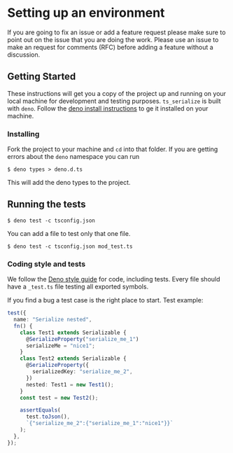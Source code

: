 # Setting up an environment

If you are going to fix an issue or add a feature request please make sure to
point out on the issue that you are doing the work. Please use an issue to make
an request for comments (RFC) before adding a feature without a discussion.

## Getting Started

These instructions will get you a copy of the project up and running on your local machine for development and testing purposes. `ts_serialize` is built with `deno`. Follow the [deno install instructions](https://github.com/denoland/deno_install) to ge it installed on your machine.

### Installing

Fork the project to your machine and `cd` into that folder. If you are getting errors about the
`deno` namespace you can run

```
$ deno types > deno.d.ts
```

This will add the deno types to the project.

## Running the tests

```
$ deno test -c tsconfig.json
```

You can add a file to test only that one file.

```
$ deno test -c tsconfig.json mod_test.ts
```

### Coding style and tests

We follow the [Deno style guide](https://deno.land/manual/contributing/style_guide)
for code, including tests. Every file should have a `_test.ts` file testing all exported symbols.

If you find a bug a test case is the right place to start. Test example:

```ts
test({
  name: "Serialize nested",
  fn() {
    class Test1 extends Serializable {
      @SerializeProperty("serialize_me_1")
      serializeMe = "nice1";
    }
    class Test2 extends Serializable {
      @SerializeProperty({
        serializedKey: "serialize_me_2",
      })
      nested: Test1 = new Test1();
    }
    const test = new Test2();

    assertEquals(
      test.toJson(),
      `{"serialize_me_2":{"serialize_me_1":"nice1"}}`
    );
  },
});
```
